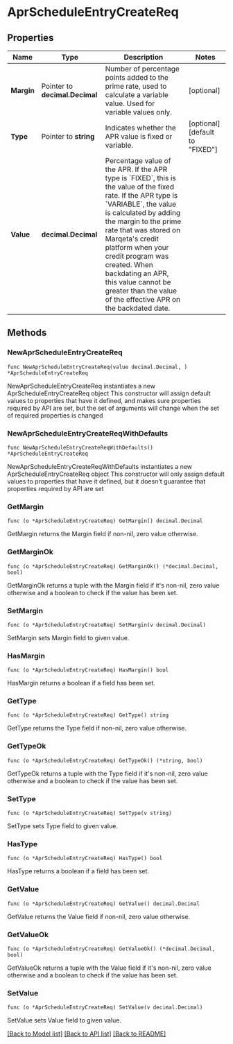 # AprScheduleEntryCreateReq

## Properties

Name | Type | Description | Notes
------------ | ------------- | ------------- | -------------
**Margin** | Pointer to **decimal.Decimal** | Number of percentage points added to the prime rate, used to calculate a variable value.  Used for variable values only. | [optional] 
**Type** | Pointer to **string** | Indicates whether the APR value is fixed or variable. | [optional] [default to "FIXED"]
**Value** | **decimal.Decimal** | Percentage value of the APR.  If the APR type is &#x60;FIXED&#x60;, this is the value of the fixed rate. If the APR type is &#x60;VARIABLE&#x60;, the value is calculated by adding the margin to the prime rate that was stored on Marqeta&#39;s credit platform when your credit program was created.  When backdating an APR, this value cannot be greater than the value of the effective APR on the backdated date. | 

## Methods

### NewAprScheduleEntryCreateReq

`func NewAprScheduleEntryCreateReq(value decimal.Decimal, ) *AprScheduleEntryCreateReq`

NewAprScheduleEntryCreateReq instantiates a new AprScheduleEntryCreateReq object
This constructor will assign default values to properties that have it defined,
and makes sure properties required by API are set, but the set of arguments
will change when the set of required properties is changed

### NewAprScheduleEntryCreateReqWithDefaults

`func NewAprScheduleEntryCreateReqWithDefaults() *AprScheduleEntryCreateReq`

NewAprScheduleEntryCreateReqWithDefaults instantiates a new AprScheduleEntryCreateReq object
This constructor will only assign default values to properties that have it defined,
but it doesn't guarantee that properties required by API are set

### GetMargin

`func (o *AprScheduleEntryCreateReq) GetMargin() decimal.Decimal`

GetMargin returns the Margin field if non-nil, zero value otherwise.

### GetMarginOk

`func (o *AprScheduleEntryCreateReq) GetMarginOk() (*decimal.Decimal, bool)`

GetMarginOk returns a tuple with the Margin field if it's non-nil, zero value otherwise
and a boolean to check if the value has been set.

### SetMargin

`func (o *AprScheduleEntryCreateReq) SetMargin(v decimal.Decimal)`

SetMargin sets Margin field to given value.

### HasMargin

`func (o *AprScheduleEntryCreateReq) HasMargin() bool`

HasMargin returns a boolean if a field has been set.

### GetType

`func (o *AprScheduleEntryCreateReq) GetType() string`

GetType returns the Type field if non-nil, zero value otherwise.

### GetTypeOk

`func (o *AprScheduleEntryCreateReq) GetTypeOk() (*string, bool)`

GetTypeOk returns a tuple with the Type field if it's non-nil, zero value otherwise
and a boolean to check if the value has been set.

### SetType

`func (o *AprScheduleEntryCreateReq) SetType(v string)`

SetType sets Type field to given value.

### HasType

`func (o *AprScheduleEntryCreateReq) HasType() bool`

HasType returns a boolean if a field has been set.

### GetValue

`func (o *AprScheduleEntryCreateReq) GetValue() decimal.Decimal`

GetValue returns the Value field if non-nil, zero value otherwise.

### GetValueOk

`func (o *AprScheduleEntryCreateReq) GetValueOk() (*decimal.Decimal, bool)`

GetValueOk returns a tuple with the Value field if it's non-nil, zero value otherwise
and a boolean to check if the value has been set.

### SetValue

`func (o *AprScheduleEntryCreateReq) SetValue(v decimal.Decimal)`

SetValue sets Value field to given value.



[[Back to Model list]](../README.md#documentation-for-models) [[Back to API list]](../README.md#documentation-for-api-endpoints) [[Back to README]](../README.md)


